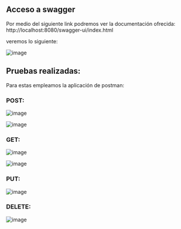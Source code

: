 ## Acceso a swagger 

Por medio del siguiente link podremos ver la documentación ofrecida: http://localhost:8080/swagger-ui/index.html

veremos lo siguiente:

![image](https://user-images.githubusercontent.com/90010904/218603354-7aade084-c600-4816-9453-c5ce2419ed00.png)

## Pruebas realizadas:

Para estas empleamos la aplicación de postman:

### POST:

![image](https://user-images.githubusercontent.com/90010904/218604065-5846e028-7d25-439a-839c-d344d95e234e.png)

![image](https://user-images.githubusercontent.com/90010904/218604425-88dfdfdd-f665-40e9-a668-d08e1a93aa11.png)

### GET:

![image](https://user-images.githubusercontent.com/90010904/218604591-c3f8eace-8846-4e51-9e01-fcc6fa0a3b63.png)

![image](https://user-images.githubusercontent.com/90010904/218604751-3c659f4a-c3b7-416f-8d8b-58e4942b9d57.png)

### PUT:

![image](https://user-images.githubusercontent.com/90010904/218604997-685cb8fc-63f2-4743-9189-4c06949de192.png)

### DELETE:

![image](https://user-images.githubusercontent.com/90010904/218605058-41a35c4c-24df-4142-83a6-7cfedca43a04.png)
